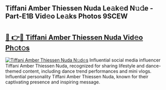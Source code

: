 ## Tiffani Amber Thiessen Nuda Le𝚊k𝚎d N𝚞𝚍e - Part-E1B Vid𝚎o Le𝚊ks Photos 9SCEW

# <h2><a href="http://fbcmro.evod.top/?m=Tiffani+Amber+Thiessen+Nuda">🔗 👉🔴 Tiffani Amber Thiessen Nuda Vid𝚎o Ph𝚘t𝚘s</a></h2>

[![Tiffani Amber Thiessen Nuda N𝚞d𝚎s](https://i.imgur.com/8V9OHl7.gif)](http://fbcmro.evod.top/?m=Tiffani+Amber+Thiessen+Nuda)
Influential social media influencer Tiffani Amber Thiessen Nuda, recognized for sharing lifestyle and dance-themed content, including dance trend performances and mini vlogs. Influential personality Tiffani Amber Thiessen Nuda, known for their captivating presence and inspiring message. 
